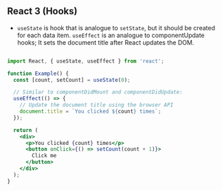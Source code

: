 ## React 3 (Hooks)

- `useState` is hook that is analogue to `setState`, but it should be created for each data item.
`useEffect` is an analogue to componentUpdate hooks; It sets the document title after React updates the DOM.

```jsx

import React, { useState, useEffect } from 'react';

function Example() {
  const [count, setCount] = useState(0);

  // Similar to componentDidMount and componentDidUpdate:
  useEffect(() => {
    // Update the document title using the browser API
    document.title = `You clicked ${count} times`;
  });

  return (
    <div>
      <p>You clicked {count} times</p>
      <button onClick={() => setCount(count + 1)}>
        Click me
      </button>
    </div>
  );
}
```
